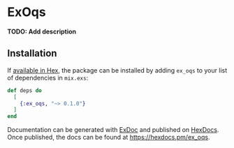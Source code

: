 # ExOqs

**TODO: Add description**

## Installation

If [available in Hex](https://hex.pm/docs/publish), the package can be installed
by adding `ex_oqs` to your list of dependencies in `mix.exs`:

```elixir
def deps do
  [
    {:ex_oqs, "~> 0.1.0"}
  ]
end
```

Documentation can be generated with [ExDoc](https://github.com/elixir-lang/ex_doc)
and published on [HexDocs](https://hexdocs.pm). Once published, the docs can
be found at <https://hexdocs.pm/ex_oqs>.

